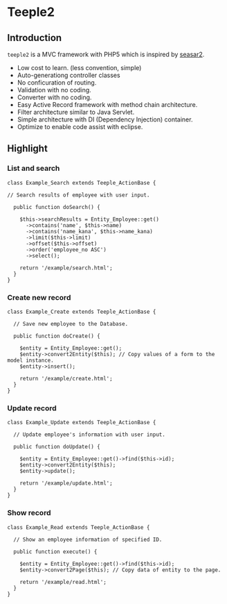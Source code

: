 # Teeple2

## Introduction

`teeple2` is a MVC framework with PHP5 which is inspired by [seasar2](http://www.seasar.org/en/).

- Low cost to learn. (less convention, simple)
- Auto-generationg controller classes
- No conficuration of routing.
- Validation with no coding.
- Converter with no coding.
- Easy Active Record framework with method chain architecture.
- Filter architecture similar to Java Servlet.
- Simple architecture with DI (Dependency Injection) container.
- Optimize to enable code assist with eclipse.

## Highlight

### List and search

```
class Example_Search extends Teeple_ActionBase {

// Search results of employee with user input.

  public function doSearch() {

    $this->searchResults = Entity_Employee::get()
      ->contains('name', $this->name)
      ->contains('name_kana', $this->name_kana)
      ->limit($this->limit)
      ->offset($this->offset)
      ->order('employee_no ASC')
      ->select();

    return '/example/search.html';
  }
}
```

### Create new record

```
class Example_Create extends Teeple_ActionBase {

  // Save new employee to the Database.

  public function doCreate() {

    $entity = Entity_Employee::get();
    $entity->convert2Entity($this); // Copy values of a form to the model instance.
    $entity->insert();

    return '/example/create.html';
  }
}
```

### Update record

```
class Example_Update extends Teeple_ActionBase {

  // Update employee's information with user input.

  public function doUpdate() {

    $entity = Entity_Employee::get()->find($this->id);
    $entity->convert2Entity($this);
    $entity->update();

    return '/example/update.html';
  }
}
```

### Show record

```
class Example_Read extends Teeple_ActionBase {

  // Show an employee information of specified ID.

  public function execute() {

    $entity = Entity_Employee::get()->find($this->id);
    $entity->convert2Page($this); // Copy data of entity to the page.

    return '/example/read.html';
  }
}
```


